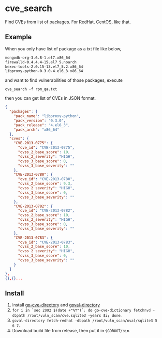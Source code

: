 # cve_search
Find CVEs from list of packages. For RedHat, CentOS, like that.

## Example 
When you only have list of package as a txt file like below, 

```rpm_qa.txt
mongodb-org-3.6.8-1.el7.x86_64
firewalld-0.4.4.4-15.el7_5.noarch
kexec-tools-2.0.15-13.el7_5.2.x86_64
libproxy-python-0.3.0-4.el6_3.x86_64
```

and want to find vulnerabilities  of those packages, execute

```
cve_search -f rpm_qa.txt 
```

then you can get list of CVEs in JSON format.


```JSON
{
  "packages": {
    "pack_name": "libproxy-python",
    "pack_version": "0.3.0",
    "pack_release": "4.el6_3",
    "pack_arch": "x86_64"
  },
  "cves": {
    "CVE-2013-0775": {
      "cve_id": "CVE-2013-0775",
      "cvss_2_base_score": 10,
      "cvss_2_severity": "HIGH",
      "cvss_3_base_score": 0,
      "cvss_3_base_severity": ""
    },
    "CVE-2013-0780": {
      "cve_id": "CVE-2013-0780",
      "cvss_2_base_score": 9.3,
      "cvss_2_severity": "HIGH",
      "cvss_3_base_score": 0,
      "cvss_3_base_severity": ""
    },
    "CVE-2013-0782": {
      "cve_id": "CVE-2013-0782",
      "cvss_2_base_score": 10,
      "cvss_2_severity": "HIGH",
      "cvss_3_base_score": 0,
      "cvss_3_base_severity": ""
    },
    "CVE-2013-0783": {
      "cve_id": "CVE-2013-0783",
      "cvss_2_base_score": 10,
      "cvss_2_severity": "HIGH",
      "cvss_3_base_score": 0,
      "cvss_3_base_severity": ""
    }
  }
},
{},{}...
```

## Install

1. Install [go-cve-directory](https://github.com/kotakanbe/go-cve-dictionary) and [goval-directory](https://github.com/kotakanbe/goval-dictionary)
2. ```for i in `seq 2002 $(date +"%Y")`; do go-cve-dictionary fetchnvd -dbpath /root/vuln_scan/cve.sqlite3 -years $i; done```.
3. `goval-directory fetch-redhat -dbpath /root/vuln_scan/oval/sqlite3 5 6 7`.
4. Download build file from release, then put it in `$GOROOT/bin`.
